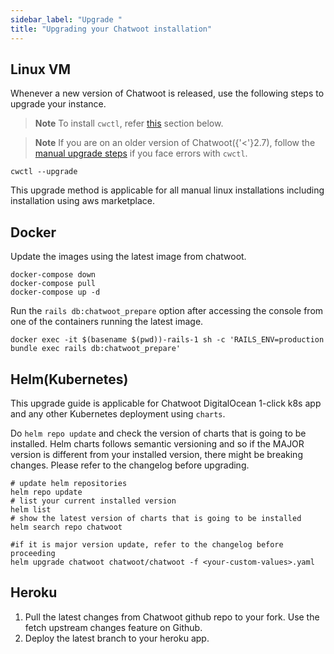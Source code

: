 ```yaml
---
sidebar_label: "Upgrade "
title: "Upgrading your Chatwoot installation"
---
```


## Linux VM

Whenever a new version of Chatwoot is released, use the following steps to upgrade your instance.

> **Note** To install `cwctl`, refer [this](#install-or-upgrade-chatwoot-cli) section below.

> **Note** If you are on an older version of Chatwoot({'<'}2.7), follow the [manual upgrade steps](/docs/self-hosted/deployment/linux-vm#upgrading-to-a-newer-version-of-chatwoot) if you face errors with `cwctl`.


```
cwctl --upgrade
```

This upgrade method is applicable for all manual linux installations including installation using aws marketplace.

## Docker

Update the images using the latest image from chatwoot.

```
docker-compose down
docker-compose pull
docker-compose up -d
```

Run the `rails db:chatwoot_prepare` option after accessing the console from one of the containers running the latest image.

```
docker exec -it $(basename $(pwd))-rails-1 sh -c 'RAILS_ENV=production bundle exec rails db:chatwoot_prepare'
```

## Helm(Kubernetes)

This upgrade guide is applicable for Chatwoot DigitalOcean 1-click k8s app and any other Kubernetes deployment using `charts`.

Do `helm repo update` and check the version of charts that is going to be installed. Helm charts follows semantic versioning and so if the MAJOR version is different from your installed version, there might be breaking changes. Please refer to the changelog before upgrading.

```
# update helm repositories
helm repo update
# list your current installed version
helm list
# show the latest version of charts that is going to be installed
helm search repo chatwoot
```

```
#if it is major version update, refer to the changelog before proceeding
helm upgrade chatwoot chatwoot/chatwoot -f <your-custom-values>.yaml
```

## Heroku

1. Pull the latest changes from Chatwoot github repo to your fork. Use the fetch upstream changes feature on Github.
2. Deploy the latest branch to your heroku app.
